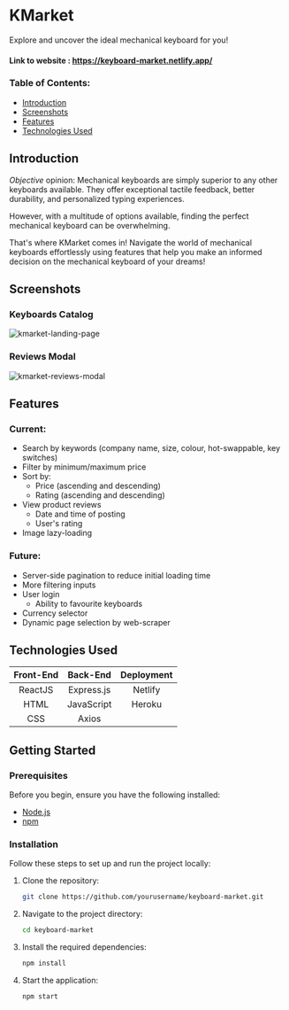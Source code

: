 # KMarket
Explore and uncover the ideal mechanical keyboard for you!

#### Link to website : https://keyboard-market.netlify.app/

### Table of Contents:

* [Introduction](#introduction)
* [Screenshots](#screenshots)
* [Features](#features)
* [Technologies Used](#technologies-used)
  
## Introduction

_Objective_ opinion: Mechanical keyboards are simply superior to any other keyboards available. They offer exceptional tactile feedback, better durability, and personalized typing experiences. 

However, with a multitude of options available, finding the perfect mechanical keyboard can be overwhelming.

That's where KMarket comes in! Navigate the world of mechanical keyboards effortlessly using features that help you make an informed decision on the mechanical keyboard of your dreams!

## Screenshots

### Keyboards Catalog
![kmarket-landing-page](https://github.com/Wazotik/keyboard-market/assets/61949418/9bab3dc3-2450-4f0b-b02a-26011b2c4e6f)

### Reviews Modal
![kmarket-reviews-modal](https://github.com/Wazotik/keyboard-market/assets/61949418/9e71b2ad-e6fa-42bf-817e-32220f3efba9)

## Features

### Current:
* Search by keywords (company name, size, colour, hot-swappable, key switches)
* Filter by minimum/maximum price
* Sort by:
  * Price (ascending and descending)
  * Rating (ascending and descending)
* View product reviews
  * Date and time of posting
  * User's rating
* Image lazy-loading
 
### Future:
* Server-side pagination to reduce initial loading time
* More filtering inputs
* User login
  * Ability to favourite keyboards
* Currency selector
* Dynamic page selection by web-scraper


## Technologies Used

| Front-End  | Back-End | Deployment | 
| :-------------: | :-------------: | :-------------: |
| ReactJS | Express.js | Netlify | 
| HTML | JavaScript | Heroku |
| CSS | Axios | 

## Getting Started

### Prerequisites
Before you begin, ensure you have the following installed:
- [Node.js](https://nodejs.org/en/download/)
- [npm](https://www.npmjs.com/get-npm)

### Installation
Follow these steps to set up and run the project locally:

1. Clone the repository:

   ```bash
   git clone https://github.com/yourusername/keyboard-market.git
   ```

2. Navigate to the project directory:

   ```bash
   cd keyboard-market
   ```

3. Install the required dependencies:

   ```bash
   npm install
   ```

4. Start the application:

   ```bash
   npm start
   ```






























